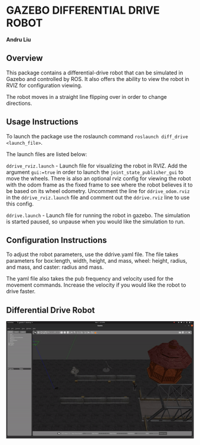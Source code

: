 # GAZEBO DIFFERENTIAL DRIVE ROBOT
**Andru Liu**

## Overview 
This package contains a differential-drive robot that can be simulated in Gazebo and controlled by ROS. It also offers the ability to view the robot in RVIZ for configuration viewing. 

The robot moves in a straight line flipping over in order to change directions. 

## Usage Instructions 
To launch the package use the roslaunch command `roslaunch diff_drive <launch_file>`.

The launch files are listed below:

`ddrive_rviz.launch` - Launch file for visualizing the robot in RVIZ. Add the argument `gui:=true` in order to launch the `joint_state_publisher_gui` to move the wheels. There is also an optional rviz config for viewing the robot with the odom frame as the fixed frame to see where the robot believes it to be based on its wheel odometry. Uncomment the line for `ddrive_odom.rviz` in the `ddrive_rviz.launch` file and comment out the `ddrive.rviz` line to use this config. 

`ddrive.launch` - Launch file for running the robot in gazebo. The simulation is started paused, so unpause when you would like the simulation to run.

## Configuration Instructions
To adjust the robot parameters, use the ddrive.yaml file. The file takes parameters for box:length, width, height, and mass, wheel: height, radius, and mass, and caster: radius and mass. 

The yaml file also takes the pub frequency and velocity used for the movement commands. Increase the velocity if you would like the robot to drive faster. 

## Differential Drive Robot
![diff_drive](gifs/diff_drive.gif "diff_drive.gif")
